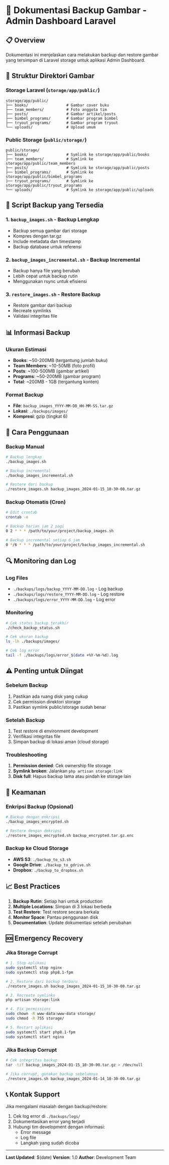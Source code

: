 # 📸 Dokumentasi Backup Gambar - Admin Dashboard Laravel

## 📋 Overview
Dokumentasi ini menjelaskan cara melakukan backup dan restore gambar yang tersimpan di Laravel storage untuk aplikasi Admin Dashboard.

## 📁 Struktur Direktori Gambar

### Storage Laravel (`storage/app/public/`)
```
storage/app/public/
├── books/                 # Gambar cover buku
├── team_members/          # Foto anggota tim
├── posts/                 # Gambar artikel/posts
├── bimbel_programs/       # Gambar program bimbel
├── tryout_programs/       # Gambar program tryout
└── uploads/               # Upload umum
```

### Public Storage (`public/storage/`)
```
public/storage/
├── books/                 # Symlink ke storage/app/public/books
├── team_members/          # Symlink ke storage/app/public/team_members
├── posts/                 # Symlink ke storage/app/public/posts
├── bimbel_programs/       # Symlink ke storage/app/public/bimbel_programs
├── tryout_programs/       # Symlink ke storage/app/public/tryout_programs
└── uploads/               # Symlink ke storage/app/public/uploads
```

## 🔧 Script Backup yang Tersedia

### 1. `backup_images.sh` - Backup Lengkap
- Backup semua gambar dari storage
- Kompres dengan tar.gz
- Include metadata dan timestamp
- Backup database untuk referensi

### 2. `backup_images_incremental.sh` - Backup Incremental
- Backup hanya file yang berubah
- Lebih cepat untuk backup rutin
- Menggunakan rsync untuk efisiensi

### 3. `restore_images.sh` - Restore Backup
- Restore gambar dari backup
- Recreate symlinks
- Validasi integritas file

## 📊 Informasi Backup

### Ukuran Estimasi
- **Books**: ~50-200MB (tergantung jumlah buku)
- **Team Members**: ~10-50MB (foto profil)
- **Posts**: ~100-500MB (gambar artikel)
- **Programs**: ~50-200MB (gambar program)
- **Total**: ~200MB - 1GB (tergantung konten)

### Format Backup
- **File**: `backup_images_YYYY-MM-DD_HH-MM-SS.tar.gz`
- **Lokasi**: `./backups/images/`
- **Kompresi**: gzip (tingkat 6)

## 🚀 Cara Penggunaan

### Backup Manual
```bash
# Backup lengkap
./backup_images.sh

# Backup incremental
./backup_images_incremental.sh

# Restore dari backup
./restore_images.sh backup_images_2024-01-15_10-30-00.tar.gz
```

### Backup Otomatis (Cron)
```bash
# Edit crontab
crontab -e

# Backup harian jam 2 pagi
0 2 * * * /path/to/your/project/backup_images.sh

# Backup incremental setiap 6 jam
0 */6 * * * /path/to/your/project/backup_images_incremental.sh
```

## 🔍 Monitoring dan Log

### Log Files
- `./backups/logs/backup_YYYY-MM-DD.log` - Log backup
- `./backups/logs/restore_YYYY-MM-DD.log` - Log restore
- `./backups/logs/error_YYYY-MM-DD.log` - Log error

### Monitoring
```bash
# Cek status backup terakhir
./check_backup_status.sh

# Cek ukuran backup
ls -lh ./backups/images/

# Cek log error
tail -f ./backups/logs/error_$(date +%Y-%m-%d).log
```

## ⚠️ Penting untuk Diingat

### Sebelum Backup
1. Pastikan ada ruang disk yang cukup
2. Cek permission direktori storage
3. Pastikan symlink public/storage sudah benar

### Setelah Backup
1. Test restore di environment development
2. Verifikasi integritas file
3. Simpan backup di lokasi aman (cloud storage)

### Troubleshooting
1. **Permission denied**: Cek ownership file storage
2. **Symlink broken**: Jalankan `php artisan storage:link`
3. **Disk full**: Hapus backup lama atau pindah ke storage lain

## 🔐 Keamanan

### Enkripsi Backup (Opsional)
```bash
# Backup dengan enkripsi
./backup_images_encrypted.sh

# Restore dengan dekripsi
./restore_images_encrypted.sh backup_encrypted.tar.gz.enc
```

### Backup ke Cloud Storage
- **AWS S3**: `./backup_to_s3.sh`
- **Google Drive**: `./backup_to_gdrive.sh`
- **Dropbox**: `./backup_to_dropbox.sh`

## 📈 Best Practices

1. **Backup Rutin**: Setiap hari untuk production
2. **Multiple Locations**: Simpan di 3 lokasi berbeda
3. **Test Restore**: Test restore secara berkala
4. **Monitor Space**: Pantau penggunaan disk
5. **Documentation**: Update dokumentasi setelah perubahan

## 🆘 Emergency Recovery

### Jika Storage Corrupt
```bash
# 1. Stop aplikasi
sudo systemctl stop nginx
sudo systemctl stop php8.1-fpm

# 2. Restore dari backup terbaru
./restore_images.sh backup_images_2024-01-15_10-30-00.tar.gz

# 3. Recreate symlinks
php artisan storage:link

# 4. Fix permissions
sudo chown -R www-data:www-data storage/
sudo chmod -R 755 storage/

# 5. Restart aplikasi
sudo systemctl start php8.1-fpm
sudo systemctl start nginx
```

### Jika Backup Corrupt
```bash
# Cek integritas backup
tar -tzf backup_images_2024-01-15_10-30-00.tar.gz > /dev/null

# Jika corrupt, gunakan backup sebelumnya
./restore_images.sh backup_images_2024-01-14_10-30-00.tar.gz
```

## 📞 Kontak Support

Jika mengalami masalah dengan backup/restore:
1. Cek log error di `./backups/logs/`
2. Dokumentasikan error yang terjadi
3. Hubungi tim development dengan informasi:
   - Error message
   - Log file
   - Langkah yang sudah dicoba

---
**Last Updated**: $(date)
**Version**: 1.0
**Author**: Development Team
